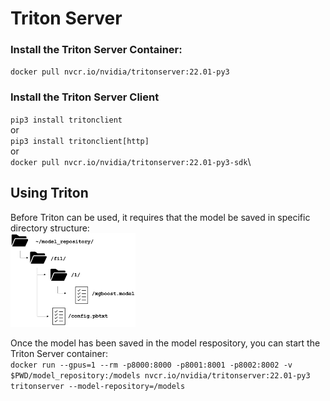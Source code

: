 # Triton Server

### Install the Triton Server Container:
`docker pull nvcr.io/nvidia/tritonserver:22.01-py3`

### Install the Triton Server Client
`pip3 install tritonclient`\
  or\
`pip3 install tritonclient[http]`\
  or\
`docker pull nvcr.io/nvidia/tritonserver:22.01-py3-sdk`\

## Using Triton
Before Triton can be used, it requires that the model be saved in specific directory structure:\
<img src="https://github.com/JustinBurg/triton_server/blob/main/triton_model_repository_layout.png" width="200">

Once the model has been saved in the model respository, you can start the Triton Server container:\
`docker run --gpus=1 --rm -p8000:8000 -p8001:8001 -p8002:8002 -v $PWD/model_repository:/models nvcr.io/nvidia/tritonserver:22.01-py3 tritonserver --model-repository=/models`
